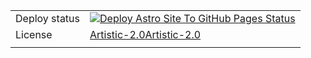 |   |   |
| ------------- | ------------- |
| Deploy status  | [![Deploy Astro Site To GitHub Pages Status](https://github.com/richardblondet/richardblondet.github.io/actions/workflows/deploy-static-astro.yml/badge.svg?branch=gh-pages&event=push)](https://github.com/richardblondet/richardblondet.github.io/actions/workflows/deploy-static-astro.yml) |
| License | [Artistic-2.0](LICENSE.md)[Artistic-2.0](LICENSE.md)
|   |   |
